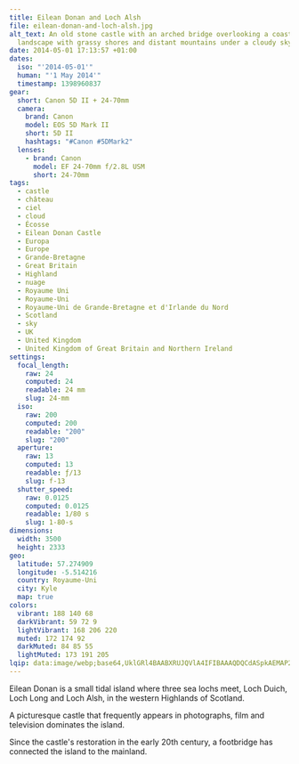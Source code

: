 ```yaml
---
title: Eilean Donan and Loch Alsh
file: eilean-donan-and-loch-alsh.jpg
alt_text: An old stone castle with an arched bridge overlooking a coastal
  landscape with grassy shores and distant mountains under a cloudy sky.
date: 2014-05-01 17:13:57 +01:00
dates:
  iso: "'2014-05-01'"
  human: "'1 May 2014'"
  timestamp: 1398960837
gear:
  short: Canon 5D II + 24-70mm
  camera:
    brand: Canon
    model: EOS 5D Mark II
    short: 5D II
    hashtags: "#Canon #5DMark2"
  lenses:
    - brand: Canon
      model: EF 24-70mm f/2.8L USM
      short: 24-70mm
tags:
  - castle
  - château
  - ciel
  - cloud
  - Écosse
  - Eilean Donan Castle
  - Europa
  - Europe
  - Grande-Bretagne
  - Great Britain
  - Highland
  - nuage
  - Royaume Uni
  - Royaume-Uni
  - Royaume-Uni de Grande-Bretagne et d'Irlande du Nord
  - Scotland
  - sky
  - UK
  - United Kingdom
  - United Kingdom of Great Britain and Northern Ireland
settings:
  focal_length:
    raw: 24
    computed: 24
    readable: 24 mm
    slug: 24-mm
  iso:
    raw: 200
    computed: 200
    readable: "200"
    slug: "200"
  aperture:
    raw: 13
    computed: 13
    readable: ƒ/13
    slug: f-13
  shutter_speed:
    raw: 0.0125
    computed: 0.0125
    readable: 1/80 s
    slug: 1-80-s
dimensions:
  width: 3500
  height: 2333
geo:
  latitude: 57.274909
  longitude: -5.514216
  country: Royaume-Uni
  city: Kyle
  map: true
colors:
  vibrant: 188 140 68
  darkVibrant: 59 72 9
  lightVibrant: 168 206 220
  muted: 172 174 92
  darkMuted: 84 85 55
  lightMuted: 173 191 205
lqip: data:image/webp;base64,UklGRl4BAABXRUJQVlA4IFIBAAAQDQCdASpkAEMAP2WYvFizKqavNRhdUmAsiWVtVF5l7Rt/pLPoAv15Jv9BQj6iICvPAeqW83jfUa2I5BsX4K88M3pMH2KHu82ONX2oqMDyezE5TJx2aeYcCZW5Pnj4zofVu5WXf4qpgd6mKVAgpgWBYAD+0wCdmBjQMx6BjtCRDE8Ls2p5WkGiIr0EO2ftZb0SL0111bQ2LOqFn9QSh2t9V1iSIYm5whSKc10QldoCtXUoA8hS5QhAYJ6JieUzA4vs9jz0BqV2wEGlZsh+Ro9WGtFhoidUMTyGg+i/8TYJY9eRM8i9SV09HaqcZHgsQa5zS87JCeKP3ezUcZHOHGaN9kcjRBpmjT3fXO1zIbcIcYu/u61DiCh+k7jgEdQiG8FCmrub2cI7GJaUDNkp+qTvtG5Xrh5fmfuGGnSHEU8Rabo7CjikKwO2wA85ER7QdPdAAA==
---
```


Eilean Donan is a small tidal island where three sea lochs meet, Loch Duich, Loch Long and Loch Alsh, in the western Highlands of Scotland.

A picturesque castle that frequently appears in photographs, film and television dominates the island.

Since the castle's restoration in the early 20th century, a footbridge has connected the island to the mainland.

